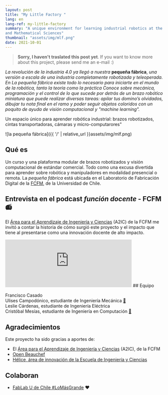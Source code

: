 ```yaml
---
layout: post
title: "My Little Factory "
lang: en
lang-ref: my-little-factory
summary: "A unique environment for learning industrial robotics at the Faculty of Physical
and Mathematical Sciences"
thumbnail: "assets/img/mlf.png"
date: 2021-10-01
---
```



> **Sorry, I haven't traslated this post yet**. If you want to know more about this project, please send me an e-mail :)

*La revolución de la industria 4.0 ya llegó a nuestra* **pequeña fábrica**, *una versión a escala de una industria completamente robotizada y teleoperada. En La pequeña fábrica existe  todo lo necesario para iniciarte en el mundo de la robótica, tanto la teoría como la práctica Conoce sobre mecánica, programación y el control de lo que sucede por detrás de un brazo robótico miniatura que puede realizar diversas tareas: apilar tus domino’s olvidados, dibujar tu nota final en el ramo y poder seguir objetos coloridos con un poquito de ayuda de visión computacional y "machine learning".*

Un espacio único para aprender robótica industrial: brazos robotizados, cintas transportadoras, cámaras y micro-computarores"


![la pequeña fábrica]({{ '/' | relative_url }}assets/img/mlf.png)

## Qué es
Un curso y una plataforma modular de brazos robotizados y visión computacional de estándar comercial. Todo como una excusa divertida para aprender sobre robótica y manipuladores en modalidad presencial o remota. La *pequeña fábrica* está ubicada en el Laboratorio de Fabricación Digital de la [FCFM](https://ingenieria.uchile.cl/), de la Universidad de Chile.

## Entrevista en el podcast *función docente* - FCFM :radio:
El [Área para el Aprendizaje de Ingeniería y Ciencias](http://escuela.ingenieria.uchile.cl/docencia/a2ic/presentacion) (A2IC) de la FCFM me invitó a contar la historia de cómo surgió este proyecto y el impacto que tiene al presentarse como una innovación docente de alto impacto.
<iframe src="https://open.spotify.com/embed/episode/2RzIsVlOLA3azDH2BrpjrA?utm_source=generator" width="80%" height="152" frameBorder="0" allowfullscreen="" allow="autoplay; clipboard-write; encrypted-media; fullscreen; picture-in-picture"></iframe>
## Equipo

Francisco Casado<br>
Ulises Campodónico, estudiante de Ingeniería Mecánica [:link:](https://www.linkedin.com/in/ulises2111/)<br>
Leslie Cárdenas, estudiante de Ingeniería Eléctrica<br>
Cristóbal Mesías, estudiante de Ingeniería en Computación [:link:](https://github.com/cmesiasd)

## Agradecimientos
Este proyecto ha sido gracias a aportes de: 
- El [Área para el Aprendizaje de Ingeniería y Ciencias](http://escuela.ingenieria.uchile.cl/docencia/a2ic/presentacion) (A2IC), de la FCFM
- [Open Beauchef](https://www.openbeauchef.cl/)
- [Hélice, área de innovación de la Escuela de Ingeniería y Ciencias](https://helice.ing.uchile.cl/)

## Colaboran

- [FabLab U de Chile #LoMásGrande](http://www.fablab.uchile.cl/) :heart: